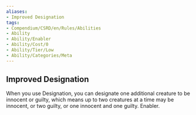 ```yaml
---
aliases:
- Improved Designation
tags:
- Compendium/CSRD/en/Rules/Abilities
- Ability
- Ability/Enabler
- Ability/Cost/0
- Ability/Tier/Low
- Ability/Categories/Meta
---
```


  
## Improved Designation  
When you use Designation, you can designate one additional creature to be innocent or guilty, which means up to two creatures at a time may be innocent, or two guilty, or one innocent and one guilty. Enabler.